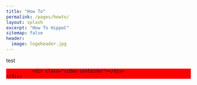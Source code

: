 ```yaml
---
title: "How To"
permalink: /pages/howto/
layout: splash
excerpt: "How To HippoC"
sitemap: false
header:
  image: logoheader.jpg
---
```

<style>
  .container{
    width: 100%;
    margin: 0 auto;
  }
  
  .header{
    background-color: lightblue;
  }
  
  .two_containers{
    background-color: red;
  }


  .video-container {
  clear:left;
  position:relative;
	padding-bottom:56.25%;
	padding-top:1px;
	height:0;
  overflow:hidden;
  }
  
  .video-container iframe, div.video-container object, div.video-container embed {
	position:absolute;
  float:right;
  top:0;
	right:0;
	width:100%;
	height:100%;
} 
</style>
test

<div class="container">
  <div class="header">
    <div class="two_containers">
    
              <div class="video-container"></div>
    </div>
  </div>
</div>
